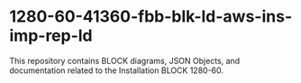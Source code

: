 # 1280-60-41360-fbb-blk-ld-aws-ins-imp-rep-ld
This repository contains BLOCK diagrams, JSON Objects, and documentation related to the Installation BLOCK 1280-60.
